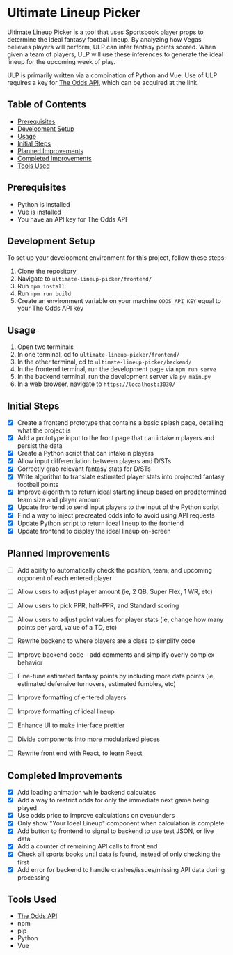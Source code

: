 # Ultimate Lineup Picker

Ultimate Lineup Picker is a tool that uses Sportsbook player props to determine the ideal fantasy football lineup. By analyzing how Vegas believes players will perform, ULP can infer fantasy points scored. When given a team of players, ULP will use these inferences to generate the ideal lineup for the upcoming week of play.

ULP is primarily written via a combination of Python and Vue. Use of ULP requires a key for [The Odds API](https://the-odds-api.com/), which can be acquired at the link.

## Table of Contents

- [Prerequisites](#prerequisites)
- [Development Setup](#development-setup)
- [Usage](#usage)
- [Initial Steps](#initial-steps)
- [Planned Improvements](#planned-improvements)
- [Completed Improvements](#completed-improvements)
- [Tools Used](#tools-used)

## Prerequisites

- Python is installed
- Vue is installed
- You have an API key for The Odds API

## Development Setup

To set up your development environment for this project, follow these steps:

1. Clone the repository
2. Navigate to ```ultimate-lineup-picker/frontend/```
3. Run ```npm install```
4. Run ```npm run build```
5. Create an environment variable on your machine ```ODDS_API_KEY``` equal to your The Odds API key

## Usage

1. Open two terminals
2. In one terminal, cd to ```ultimate-lineup-picker/frontend/```
3. In the other terminal, cd to ```ultimate-lineup-picker/backend/```
4. In the frontend terminal, run the development page via ```npm run serve```
5. In the backend terminal, run the development server via ```py main.py```
6. In a web browser, navigate to ```https://localhost:3030/```

## Initial Steps

- [X] Create a frontend prototype that contains a basic splash page, detailing what the project is
- [X] Add a prototype input to the front page that can intake n players and persist the data
- [X] Create a Python script that can intake n players
- [X] Allow input differentiation between players and D/STs
- [X] Correctly grab relevant fantasy stats for D/STs
- [X] Write algorithm to translate estimated player stats into projected fantasy football points
- [X] Improve algorithm to return ideal starting lineup based on predetermined team size and player amount
- [X] Update frontend to send input players to the input of the Python script
- [X] Find a way to inject precreated odds info to avoid using API requests
- [X] Update Python script to return ideal lineup to the frontend
- [X] Update frontend to display the ideal lineup on-screen

## Planned Improvements

- [ ] Add ability to automatically check the position, team, and upcoming opponent of each entered player

- [ ] Allow users to adjust player amount (ie, 2 QB, Super Flex, 1 WR, etc)
- [ ] Allow users to pick PPR, half-PPR, and Standard scoring
- [ ] Allow users to adjust point values for player stats (ie, change how many points per yard, value of a TD, etc)

- [ ] Rewrite backend to where players are a class to simplify code
- [ ] Improve backend code - add comments and simplify overly complex behavior
- [ ] Fine-tune estimated fantasy points by including more data points (ie, estimated defensive turnovers, estimated fumbles, etc)

- [ ] Improve formatting of entered players
- [ ] Improve formatting of ideal lineup
- [ ] Enhance UI to make interface prettier

- [ ] Divide components into more modularized pieces
- [ ] Rewrite front end with React, to learn React

## Completed Improvements

- [X] Add loading animation while backend calculates
- [X] Add a way to restrict odds for only the immediate next game being played
- [X] Use odds price to improve calculations on over/unders
- [X] Only show "Your Ideal Lineup" component when calculation is complete
- [X] Add button to frontend to signal to backend to use test JSON, or live data
- [X] Add a counter of remaining API calls to front end
- [X] Check all sports books until data is found, instead of only checking the first
- [X] Add error for backend to handle crashes/issues/missing API data during processing

## Tools Used

- [The Odds API](https://the-odds-api.com/)
- npm
- pip
- Python
- Vue
